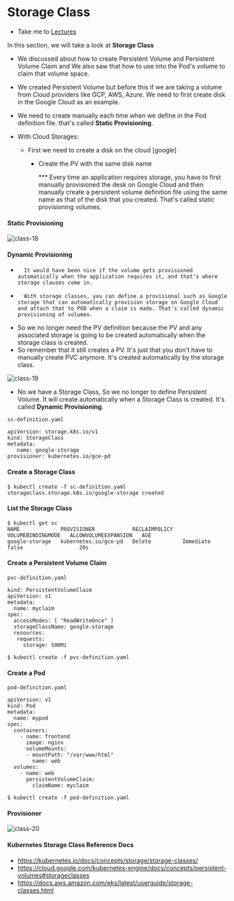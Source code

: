 # Storage Class

  - Take me to [Lectures](https://kodekloud.com/courses/certified-kubernetes-administrator-with-practice-tests/lectures/23710910)

In this section, we will take a look at **Storage Class**

- We discussed about how to create Persistent Volume and Persistent Volume Claim and We also saw that how to use into the Pod's volume to claim that volume space.
- We created Persistent Volume but before this if we are taking a volume from Cloud providers like GCP, AWS, Azure. We need to first create disk in the Google Cloud as an example. 
- We need to create manually each time when we define in the Pod definition file. that's called **Static Provisioning**. 

- With Cloud Storages:
    - First we need to create a disk on the cloud [google]
	  - Create the PV with the same disk name

		*** Every time an application requires storage, you have to first manually provisioned the desk on Google Cloud and then manually create a persistent volume definition file using the same name as that of the disk that you created. That's called static provisioning volumes.

#### Static Provisioning

![class-18](../../images/class18.PNG)


#### Dynamic Provisioning

- 		It would have been nice if the volume gets provisioned automatically when the application requires it, and that's where storage clauses come in.
- 		With storage classes, you can define a provisional such as Google storage that can automatically provision storage on Google Cloud and attach that to POD when a claim is made. That's called dynamic provisioning of volumes.
- So we no longer need the PV definition because the PV and any associated storage is going to be created automatically when the storage class is created.
- So remember that it still creates a PV. It's just that you don't have to manually create PVC anymore. It's created automatically by the storage class.

![class-19](../../images/class19.PNG)

- No we have a Storage Class, So we no longer to define Persistent Volume. It will create automatically when a Storage Class is created. It's called **Dynamic Provisioning**. 

```
sc-definition.yaml

apiVersion: storage.k8s.io/v1
kind: StorageClass
metadata:
   name: google-storage
provisioner: kubernetes.io/gce-pd
```

#### Create a Storage Class

```
$ kubectl create -f sc-definition.yaml
storageclass.storage.k8s.io/google-storage created
```

#### List the Storage Class

```
$ kubectl get sc
NAME             PROVISIONER            RECLAIMPOLICY   VOLUMEBINDINGMODE   ALLOWVOLUMEEXPANSION   AGE
google-storage   kubernetes.io/gce-pd   Delete          Immediate           false                  20s
```

#### Create a Persistent Volume Claim

```
pvc-definition.yaml

kind: PersistentVolumeClaim
apiVersion: v1
metadata:
  name: myclaim
spec:
  accessModes: [ "ReadWriteOnce" ]
  storageClassName: google-storage       
  resources:
   requests:
     storage: 500Mi
```
```
$ kubectl create -f pvc-definition.yaml

```
#### Create a Pod

```
pod-definition.yaml

apiVersion: v1
kind: Pod
metadata:
  name: mypod
spec:
  containers:
    - name: frontend
      image: nginx
      volumeMounts:
      - mountPath: "/var/www/html"
        name: web
  volumes:
    - name: web
      persistentVolumeClaim:
        claimName: myclaim
```
```
$ kubectl create -f pod-definition.yaml
```
#### Provisioner

![class-20](../../images/class20.PNG)

#### Kubernetes Storage Class Reference Docs

- https://kubernetes.io/docs/concepts/storage/storage-classes/
- https://cloud.google.com/kubernetes-engine/docs/concepts/persistent-volumes#storageclasses
- https://docs.aws.amazon.com/eks/latest/userguide/storage-classes.html
